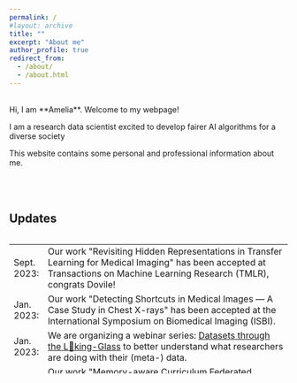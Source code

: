 ```yaml
---
permalink: /
#layout: archive
title: ""
excerpt: "About me"
author_profile: true
redirect_from: 
  - /about/
  - /about.html
---
```

<br />
Hi, I am **Amelia**. Welcome to my webpage!

I am a research data scientist excited to develop fairer AI algorithms for a diverse society

This website contains some personal and professional information about me.
<br />
<br />
<br />
<br />

## Updates
<style>
table, tr, td {
    border: none;
}
</style>
<div style="height:250px;overflow:auto;border:0px;border-collapse: collapse;" >
<table  border="none" style="border:0px;border-collapse: collapse;" rules="none" >
<colgroup>
       <col span="1" style="width: 12%;">
       <col span="1" style="width: 88%;">
</colgroup>
<tr><td> Sept. 2023: </td> <td> Our work "Revisiting Hidden Representations in Transfer Learning for Medical Imaging" has been accepted at Transactions on Machine Learning Research (TMLR), congrats Dovile!
</td></tr> 
<tr><td> Jan. 2023: </td> <td> Our work "Detecting Shortcuts in Medical Images — A Case Study in Chest X-rays" has been accepted at the International Symposium on Biomedical Imaging (ISBI).
</td></tr> 
<tr><td> Jan. 2023: </td> <td> We are organizing a webinar series: <a href="https://purrlab.github.io/webinar/">Datasets through the L👀king-Glass</a> to better understand what researchers are doing with their (meta-) data.
</td></tr> 
<tr><td> Dec. 2022: </td> <td> Our work "Memory-aware Curriculum Federated Learning for Breast Cancer Classification" has been accepted for journal publication at Computer Methods and Programs in Biomedicine.
</td></tr> 
</table>
